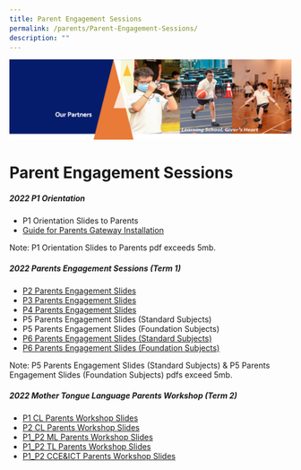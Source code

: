 ```yaml
---
title: Parent Engagement Sessions
permalink: /parents/Parent-Engagement-Sessions/
description: ""
---
```

![](/images/OurPartners.png)

Parent Engagement Sessions
==========================

##### **2022 P1 Orientation**

*   P1 Orientation Slides to Parents
*   [Guide for Parents Gateway Installation](/files/Parents%20Gateway%20Instrutional%20Guide.pdf)

Note: P1 Orientation Slides to Parents pdf exceeds 5mb.

  

##### **2022 Parents Engagement Sessions (Term 1)**

*   [P2 Parents Engagement Slides](/files/P2%20Parents%20Engagement%20Session_22nd%20January%202022.pdf)
*   [P3 Parents Engagement Slides](/files/P3%20Parents%20Engagement%20Sharing_22nd%20Jan%202022.pdf)
*   [P4 Parents Engagement Slides](/files/P4%20Parents%20Engagement%20Sharing%20_15th%20Jan%202022.pdf)
*   P5 Parents Engagement Slides (Standard Subjects)
*   P5 Parents Engagement Slides (Foundation Subjects)
*   [P6 Parents Engagement Slides (Standard Subjects)](/files/P6%20Parents%20Engagement%20Sharing%20Standard_15th%20Jan%202022.pdf)
*   [P6 Parents Engagement Slides (Foundation Subjects)](/files/P6%20Parents%20Engagement%20Sharing%20Foundation_15th%20Jan%202022.pdf)

Note: P5 Parents Engagement Slides (Standard Subjects) & P5 Parents Engagement Slides (Foundation Subjects) pdfs exceed 5mb.

##### **2022 Mother Tongue Language Parents Workshop (Term 2)**

*   [P1 CL Parents Workshop Slides](/files/2022%20MTL%20Parent%20Workshop%20for%20P1%20-%20%20CL.pdf)
*   [P2 CL Parents Workshop Slides](https://zhangdepri.moe.edu.sg/qql/slot/u180/Our%20Partners/Parents/Parent%20Engagement%20Sessions/MTL/2022%20MTL%20Parent%20Workshop%20for%20P2%20-%20CL.pdf)
*   [P1\_P2 ML Parents Workshop Slides](https://zhangdepri.moe.edu.sg/qql/slot/u180/Our%20Partners/Parents/Parent%20Engagement%20Sessions/MTL/2022%20MTL%20Parent%20Workshop%20for%20P1_P2%20-%20ML%20.pdf)
*   [P1\_P2 TL Parents Workshop Slides](https://zhangdepri.moe.edu.sg/qql/slot/u180/Our%20Partners/Parents/Parent%20Engagement%20Sessions/MTL/2022%20MTL%20Parent%20Workshop%20for%20P1_P2%20-%20TL.pdf)
*   [P1\_P2 CCE&ICT Parents Workshop Slides](https://zhangdepri.moe.edu.sg/qql/slot/u180/Our%20Partners/Parents/Parent%20Engagement%20Sessions/MTL/CCE_ICT%20P1%20and%20P2%20Parents%20Workshop%202022%20Updated.pdf)